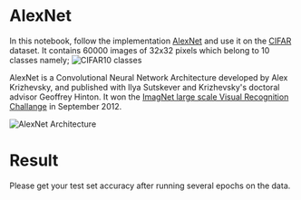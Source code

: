 # AlexNet
In this notebook, follow the implementation [AlexNet](https://papers.nips.cc/paper/4824-imagenet-classification-with-deep-convolutional-neural-networks.pdf) and use it on the [CIFAR](https://www.cs.toronto.edu/~kriz/cifar.html) dataset. It contains 60000 images of 32x32 pixels which belong to 10 classes namely;
![CIFAR10 classes](https://production-media.paperswithcode.com/datasets/4fdf2b82-2bc3-4f97-ba51-400322b228b1.png)

AlexNet is a Convolutional Neural Network Architecture developed by Alex Krizhevsky, and published with Ilya Sutskever and Krizhevsky's doctoral advisor Geoffrey Hinton. It won the [ImagNet large scale Visual Recognition Challange](https://en.wikipedia.org/wiki/ImageNet#ImageNet_Challenge) in September 2012.

![AlexNet Architecture]([alex.png](https://miro.medium.com/v2/resize:fit:1400/format:webp/1*bD_DMBtKwveuzIkQTwjKQQ.png)https://miro.medium.com/v2/resize:fit:1400/format:webp/1*bD_DMBtKwveuzIkQTwjKQQ.png)

# Result
Please get your test set accuracy after running several epochs on the data.
